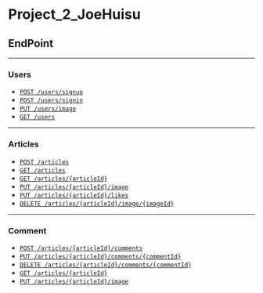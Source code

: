 # Project_2_JoeHuisu
## EndPoint
- ---

### Users
- [`POST /users/signup`](/EndPoints/users/signup.md)
- [`POST /users/signin`](/EndPoints/users/signin.md)
- [`PUT /users/image`](/EndPoints/users/image.md)
- [`GET /users`](/EndPoints/users/(get).md)
- ---

### Articles
- [`POST /articles`](/EndPoints/articles/articles(post).md)
- [`GET /articles`](/EndPoints/articles/articles(get).md)
- [`GET /articles/{articleId}`](/EndPoints/articles/{articleId}(get).md)
- [`PUT /articles/{articleId}/image`](/EndPoints/articles/{articleId}-image(put).md)
- [`PUT /articles/{articleId}/likes`](/EndPoints/articles/{articleId}-likes.md)
- [`DELETE /articles/{articleId}/image/{imageId}`](/EndPoints/articles/{articleId}-image-{imageId}.md)

- ---
### Comment
- [`POST /articles/{articleId}/comments`](/EndPoints/comments/(post).md)
- [`PUT /articles/{articleId}/comments/{commentId}`](/EndPoints/comments/(put).md)
- [`DELETE /articles/{articleId}/comments/{commentId}`](/EndPoints/comments/{commentId}(delete).md)
- [`GET /articles/{articleId}`](/EndPoints/articles/{articleId}(get).md)
- [`PUT /articles/{articleId}/image`](/EndPoints/articles/{articleId}-image(put).md)
